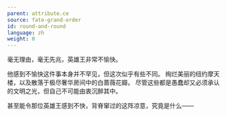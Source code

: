 ```yaml
---
parent: attribute.ce
source: fate-grand-order
id: round-and-round
language: zh
weight: 0
---
```


毫无理由，毫无先兆，英雄王非常不愉快。

他感到不愉快这件事本身并不罕见，但这次似乎有些不同。
绚烂美丽的纽约摩天楼，以及散落于极尽奢华房间中的白蔷薇花瓣。
尽管这些都是愚蠢却又必须承认的文明之光，但自己不可能由衷沉醉其中。

甚至能令那位英雄王感到不快，背脊窜过的这阵凉意，究竟是什么——

